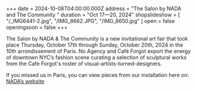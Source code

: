 +++
date = 2024-10-08T04:00:00.000Z
address = "The Salon by NADA and The Community "
duration = "Oct 17—20, 2024"
shopslideshow = [ "/_IMG6441-2.jpg", "/IMG_8662.JPG", "/IMG_8650.jpg" ]
open = false
openingsoon = false
+++

The Salon by NADA & The Community is a new invitational art fair that took place Thursday, October 17th through Sunday, October 20th, 2024 in the 10th arrondissement of Paris. No Agency and Café Forgot export the energy of downtown NYC’s fashion scene curating a selection of sculptural works from the Cafe Forgot's roster of visual-artists-turned-designers. 

If you missed us in Paris, you can view pieces from our installation here on: [NADA’s website](https://thesalon.paris/en/viewing-rooms/1444 "virtual viewing room")
